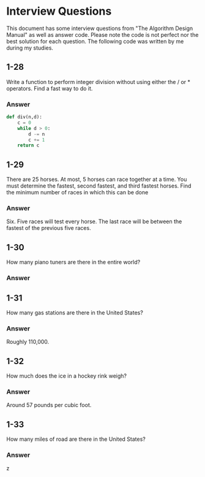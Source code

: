 # Interview Questions

This document has some interview questions from "The Algorithm Design Manual" as well as answer code. Please note the code is not perfect nor the best solution for each question. The following code was written by me during my studies.

## 1-28
Write a function to perform integer division without using either the / or * operators. Find a fast way to do it.

### Answer

```py
def div(n,d):
    c = 0
    while d > 0:
        d -= n
        c += 1
    return c
```

## 1-29
There are 25 horses. At most, 5 horses can race together at a time. You must determine the fastest, second fastest, and third fastest horses. Find the minimum number of races in which this can be done

### Answer
Six. Five races will test every horse. The last race will be between the fastest of the previous five races.

## 1-30

How many piano tuners are there in the entire world?

### Answer



## 1-31
How many gas stations are there in the United States?

### Answer

Roughly 110,000.

## 1-32

How much does the ice in a hockey rink weigh?

### Answer

Around 57 pounds per cubic foot.

## 1-33

How many miles of road are there in the United States?

### Answer

z